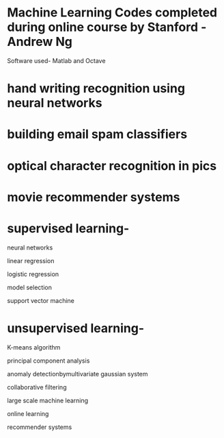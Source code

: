 # Machine Learning Codes completed during online course by Stanford - Andrew Ng
Software used- Matlab and Octave 

# hand writing recognition using neural networks
# building email spam classifiers
# optical character recognition in pics
# movie recommender systems

# supervised learning-

neural networks

linear regression

logistic regression

model selection 

support vector machine


# unsupervised learning-

K-means algorithm 

principal component analysis

anomaly detectionbymultivariate gaussian system

collaborative filtering

large scale machine learning 

online learning 

recommender systems
